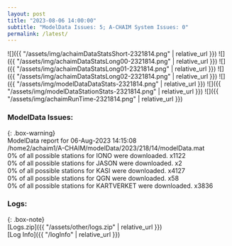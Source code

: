 ```yaml
---
layout: post
title: "2023-08-06 14:00:00"
subtitle: "ModelData Issues: 5; A-CHAIM System Issues: 0"
permalink: /latest/
---
```


![]({{ "/assets/img/achaimDataStatsShort-2321814.png" | relative_url }})
![]({{ "/assets/img/achaimDataStatsLong00-2321814.png" | relative_url }})
![]({{ "/assets/img/achaimDataStatsLong01-2321814.png" | relative_url }})
![]({{ "/assets/img/achaimDataStatsLong02-2321814.png" | relative_url }})
![]({{ "/assets/img/modelDataDataStats-2321814.png" | relative_url }})
![]({{ "/assets/img/modelDataStationStats-2321814.png" | relative_url }})
![]({{ "/assets/img/achaimRunTime-2321814.png" | relative_url }})


### ModelData Issues:  
  
{: .box-warning}  
 ModelData report for 06-Aug-2023 14:15:08   
 /home2/achaim1/A-CHAIM/modelData/2023/218/14/modelData.mat   
 0% of all possible stations for IONO were downloaded. x1122   
 0% of all possible stations for JASON were downloaded. x2   
 0% of all possible stations for KASI were downloaded. x4127   
 0% of all possible stations for QGN were downloaded. x58   
 0% of all possible stations for KARTVERKET were downloaded. x3836   
  


### Logs:  
  
{: .box-note}  
[Logs.zip]({{ "/assets/other/logs.zip" | relative_url }})  
[Log Info]({{ "/logInfo" | relative_url }})  
